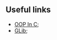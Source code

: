 Useful links
--------------
 - [OOP In C](https://www.codementor.io/@michaelsafyan/object-oriented-programming-in-c-du1081gw2);
 - [GLib](https://docs.gtk.org/glib/);